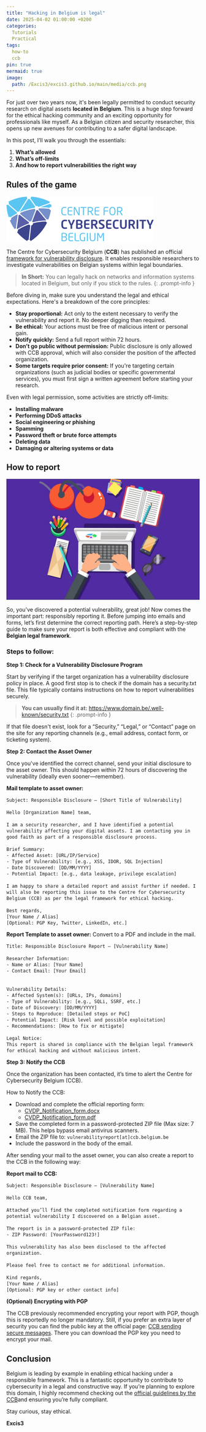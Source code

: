 ```yaml
---
title: "Hacking in Belgium is legal"
date: 2025-04-02 01:00:00 +0200
categories:
  Tutorials
  Practical
tags:
  how-to
  ccb
pin: true
mermaid: true
image:
  path: /Excis3/excis3.github.io/main/media/ccb.png
---
```


For just over two years now, it's been legally permitted to conduct security research on digital assets **located in Belgium**.
This is a huge step forward for the ethical hacking community and an exciting opportunity for professionals like myself. As a Belgian citizen and security researcher, this opens up new avenues for contributing to a safer digital landscape.

In this post, I’ll walk you through the essentials:
1. **What’s allowed**
2. **What’s off-limits**
3. **And how to report vulnerabilities the right way**


## Rules of the game

![logo-ccb.svg](https://raw.githubusercontent.com/Excis3/excis3.github.io/refs/heads/main/media/logo_ccb.svg)

The Centre for Cybersecurity Belgium (**CCB**) has published an official [framework for vulnerability disclosure](https://ccb.belgium.be/cert/vulnerability-reporting-ccb). It enables responsible researchers to investigate vulnerabilities on Belgian systems within legal boundaries.

> **In Short:** You can legally hack on networks and information systems located in Belgium, but only if you stick to the rules.
{: .prompt-info }


Before diving in, make sure you understand the legal and ethical expectations. Here's a breakdown of the core principles:
* **Stay proportional:** Act only to the extent necessary to verify the vulnerability and report it. No deeper digging than required.
* **Be ethical:** Your actions must be free of malicious intent or personal gain.
* **Notify quickly:** Send a full report within 72 hours.
* **Don’t go public without permission:** Public disclosure is only allowed with CCB approval, which will also consider the position of the affected organization.
* **Some targets require prior consent:** If you're targeting certain organizations (such as judicial bodies or specific governmental services), you must first sign a written agreement before starting your research.


Even with legal permission, some activities are strictly off-limits:
* **Installing malware**
* **Performing DDoS attacks**
* **Social engineering or phishing**
* **Spamming**
* **Password theft or brute force attempts**
* **Deleting data**
* **Damaging or altering systems or data**


## How to report

![report.jpg](https://raw.githubusercontent.com/Excis3/excis3.github.io/refs/heads/main/media/report.jpg)

So, you’ve discovered a potential vulnerability, great job! Now comes the important part: responsibly reporting it.
Before jumping into emails and forms, let’s first determine the correct reporting path. Here’s a step-by-step guide to make sure your report is both effective and compliant with the **Belgian legal framework**.

### Steps to follow:

**Step 1: Check for a Vulnerability Disclosure Program**

Start by verifying if the target organization has a vulnerability disclosure policy in place.
A good first stop is to check if the domain has a security.txt file. This file typically contains instructions on how to report vulnerabilities securely.

> **You can usually find it at:** https://www.domain.be/.well-known/security.txt
{: .prompt-info }

If that file doesn't exist, look for a “Security,” “Legal,” or “Contact” page on the site for any reporting channels (e.g., email address, contact form, or ticketing system).


**Step 2: Contact the Asset Owner**

Once you've identified the correct channel, send your initial disclosure to the asset owner. This should happen within 72 hours of discovering the vulnerability (ideally even sooner—remember).


**Mail template to asset owner:**
```
Subject: Responsible Disclosure – [Short Title of Vulnerability]

Hello [Organization Name] team,

I am a security researcher, and I have identified a potential vulnerability affecting your digital assets. I am contacting you in good faith as part of a responsible disclosure process.

Brief Summary:
- Affected Asset: [URL/IP/Service]
- Type of Vulnerability: [e.g., XSS, IDOR, SQL Injection]
- Date Discovered: [DD/MM/YYYY]
- Potential Impact: [e.g., data leakage, privilege escalation]

I am happy to share a detailed report and assist further if needed. I will also be reporting this issue to the Centre for Cybersecurity Belgium (CCB) as per the legal framework for ethical hacking.

Best regards,  
[Your Name / Alias]  
[Optional: PGP Key, Twitter, LinkedIn, etc.]
```

**Report Template to asset owner:**
Convert to a PDF and include in the mail.
```
Title: Responsible Disclosure Report – [Vulnerability Name]

Researcher Information:
- Name or Alias: [Your Name]
- Contact Email: [Your Email]


Vulnerability Details:
- Affected System(s): [URLs, IPs, domains]
- Type of Vulnerability: [e.g., SQLi, SSRF, etc.]
- Date of Discovery: [DD/MM/YYYY]
- Steps to Reproduce: [Detailed steps or PoC]
- Potential Impact: [Risk level and possible exploitation]
- Recommendations: [How to fix or mitigate]

Legal Notice:
This report is shared in compliance with the Belgian legal framework for ethical hacking and without malicious intent.
```


**Step 3: Notify the CCB**

Once the organization has been contacted, it’s time to alert the Centre for Cybersecurity Belgium (CCB).

How to Notify the CCB:
 - Download and complete the official reporting form:
   - [CVDP_Notification_form.docx](https://ccb.belgium.be/sites/default/files/2024-12/CVDP%20Procedure%20Complete%20Notification%20form%20EN.docx)
   - [CVDP_Notification_form.pdf](https://ccb.belgium.be/sites/default/files/2024-12/CVDP%20Procedure%20Complete%20Notification%20form%20EN.pdf)
 - Save the completed form in a password-protected ZIP file (Max size: 7 MB). This helps bypass email antivirus scanners.
 - Email the ZIP file to:
   `vulnerabilityreport[at]ccb.belgium.be`
 - Include the password in the body of the email.

After sending your mail to the asset owner, you can also create a report to the CCB in the following way:

**Report mail to CCB:**
```
Subject: Responsible Disclosure – [Vulnerability Name]

Hello CCB team,

Attached you’ll find the completed notification form regarding a potential vulnerability I discovered on a Belgian asset.

The report is in a password-protected ZIP file:
- ZIP Password: [YourPassword123!]

This vulnerability has also been disclosed to the affected organization.

Please feel free to contact me for additional information.

Kind regards,  
[Your Name / Alias]  
[Optional: PGP key or other contact info]
```

**(Optional) Encrypting with PGP**

The CCB previously recommended encrypting your report with PGP, though this is reportedly no longer mandatory. Still, if you prefer an extra layer of security you can find the public key at the official page: [CCB sending secure messages](https://ccb.belgium.be/cert/send-encrypted-message). There you can download the PGP key you need to encrypt your mail.


## Conclusion

Belgium is leading by example in enabling ethical hacking under a responsible framework. This is a fantastic opportunity to contribute to cybersecurity in a legal and constructive way.
If you’re planning to explore this domain, I highly recommend checking out the [official guidelines by the CCB](https://ccb.belgium.be/cert/vulnerability-reporting-ccb)and ensuring you’re fully compliant.

Stay curious, stay ethical.

**Excis3**
